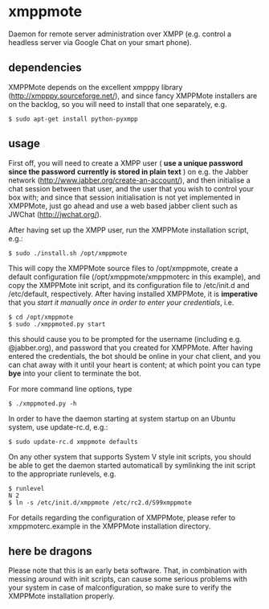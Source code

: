 xmppmote
========

Daemon for remote server administration over XMPP (e.g. control a headless server via Google Chat
on your smart phone).

dependencies
------------

XMPPMote depends on the excellent xmpppy library (http://xmpppy.sourceforge.net/),
and since fancy XMPPMote installers are on the backlog, so you will need to install
that one separately, e.g.

`$ sudo apt-get install python-pyxmpp`

usage
-----

First off, you will need to create a XMPP user ( **use a unique password since the password**
**currently is stored in plain text** ) on e.g. the Jabber network (http://www.jabber.org/create-an-account/),
and then initialise a chat session between that user, and the user that you wish to control
your box with; and since that session initialisation is not yet implemented in XMPPMote,
just go ahead and use a web based jabber client such as JWChat (http://jwchat.org/).

After having set up the XMPP user, run the XMPPMote installation script, e.g.:

`$ sudo ./install.sh /opt/xmppmote`

This will copy the XMPPMote source files to /opt/xmppmote, create a default configuration file
(/opt/xmppmote/xmppmoterc in this example), and copy the XMPPMote init script, and its
configuration file to /etc/init.d and /etc/default, respectively. After having installed
XMPPMote, it is **imperative** that you _start it manually once in order to enter your
credentials_, i.e.

    $ cd /opt/xmppmote
    $ sudo ./xmppmoted.py start

this should cause you to be prompted for the username (including e.g. @jabber.org), and password
that you created for XMPPMote. After having entered the credentials, the bot should be online
in your chat client, and you can chat away with it until your heart is content; at which point
you can type **bye** into your client to terminate the bot.

For more command line options, type

`$ ./xmppmoted.py -h`

In order to have the daemon starting at system startup on an Ubuntu system, use update-rc.d, e.g.:

`$ sudo update-rc.d xmppmote defaults`

On any other system that supports System V style init scripts, you should be able to get the
daemon started automaticall by symlinking the init script to the appropriate runlevels, e.g.

    $ runlevel
    N 2
    $ ln -s /etc/init.d/xmppmote /etc/rc2.d/S99xmppmote

For details regarding the configuration of XMPPMote, please refer to xmppmoterc.example in the
XMPPMote installation directory.

here be dragons
---------------

Please note that this is an early beta software. That, in combination with messing around with
init scripts, can cause some serious problems with your system in case of malconfiguration, so
make sure to verify the XMPPMote installation properly.
